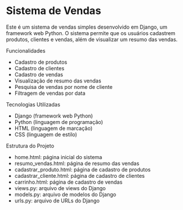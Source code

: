 # Sistema de Vendas

Este é um sistema de vendas simples desenvolvido em Django, um framework web Python. O sistema permite que os usuários cadastrem produtos, clientes e vendas, além de visualizar um resumo das vendas.

Funcionalidades
- Cadastro de produtos
- Cadastro de clientes
- Cadastro de vendas
- Visualização de resumo das vendas
- Pesquisa de vendas por nome de cliente
- Filtragem de vendas por data

Tecnologias Utilizadas
- Django (framework web Python)
- Python (linguagem de programação)
- HTML (linguagem de marcação)
- CSS (linguagem de estilo)

Estrutura do Projeto
- home.html: página inicial do sistema
- resumo_vendas.html: página de resumo das vendas
- cadastrar_produto.html: página de cadastro de produtos
- cadastrar_cliente.html: página de cadastro de clientes
- carrinho.html: página de cadastro de vendas
- views.py: arquivo de views do Django
- models.py: arquivo de modelos do Django
- urls.py: arquivo de URLs do Django
